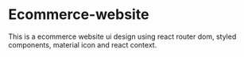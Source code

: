 # Ecommerce-website
This is a ecommerce website ui design using react router dom, styled components, material icon and react context.
